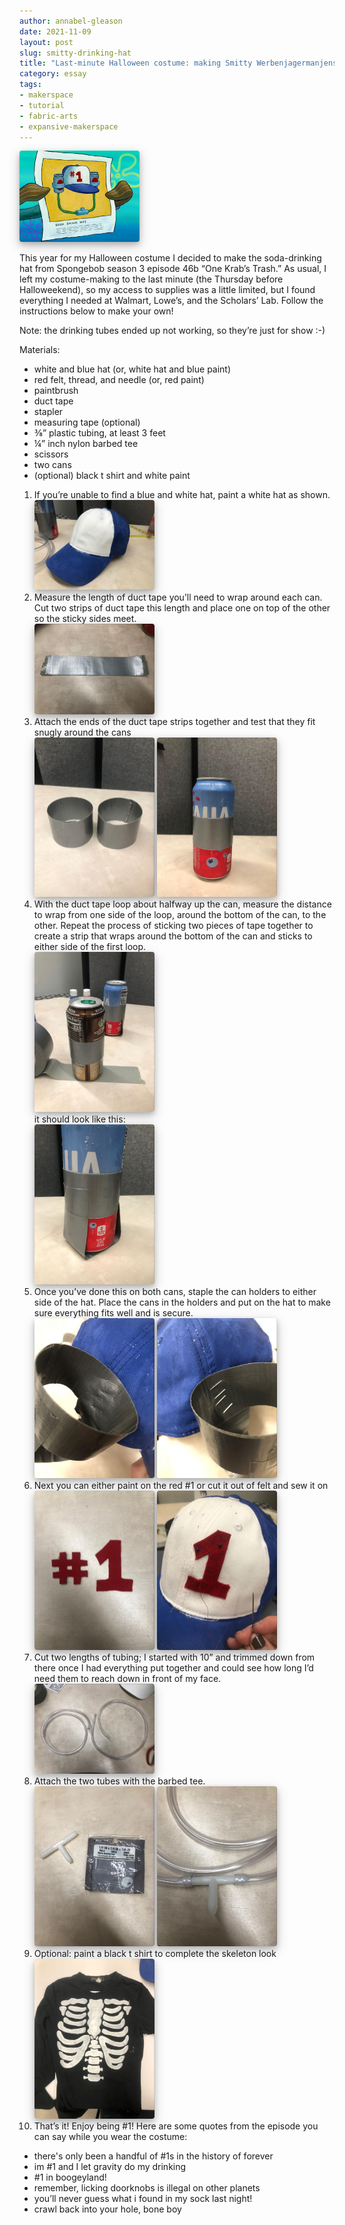 ```yaml
---
author: annabel-gleason
date: 2021-11-09
layout: post
slug: smitty-drinking-hat
title: "Last-minute Halloween costume: making Smitty Werbenjagermanjensen’s soda-drinking hat"
category: essay
tags:
- makerspace
- tutorial
- fabric-arts
- expansive-makerspace
---
```

<style>
  img {
    box-shadow: 0 4px 8px 0 rgba(0, 0, 0, 0.2), 0 6px 20px 0 rgba(0, 0, 0, 0.19);
    border-radius: 4px;
    max-width: 20vw;
  }
  h2 {
    font-size: 18px; 
    text-decoration: underline; 
    color: #555;
  }
  pre.highlight {
    padding: 8px;
  }
</style>

![Smitty's soda drinking hat](/assets/post-media/smitty-hat/image8.png)

This year for my Halloween costume I decided to make the soda-drinking hat from Spongebob season 3 episode 46b “One Krab’s Trash.” As usual, I left my costume-making to the last minute (the Thursday before Halloweekend), so my access to supplies was a little limited, but I found everything I needed at Walmart, Lowe’s, and the Scholars’ Lab. Follow the instructions below to make your own!

Note: the drinking tubes ended up not working, so they’re just for show :-)

Materials:
- white and blue hat (or, white hat and blue paint)
- red felt, thread, and needle (or, red paint)
- paintbrush
- duct tape
- stapler
- measuring tape (optional)
- ⅜” plastic tubing, at least 3 feet
- ¼” inch nylon barbed tee
- scissors 
- two cans
- (optional) black t shirt and white paint

1. If you’re unable to find a blue and white hat, paint a white hat as shown.<br>
  ![the hat](/assets/post-media/smitty-hat/image5.jpg)
2. Measure the length of duct tape you’ll need to wrap around each can. Cut two strips of duct tape this length and place one on top of the other so the sticky sides meet.<br>
  ![Strip of tape](/assets/post-media/smitty-hat/image9.jpg)
3. Attach the ends of the duct tape strips together and test that they fit snugly around the cans<br>
  ![circles of tape](/assets/post-media/smitty-hat/image10.jpg)
  ![tape around the can](/assets/post-media/smitty-hat/image12.jpg)
4. With the duct tape loop about halfway up the can, measure the distance to wrap from one side of the loop, around the bottom of the can, to the other. Repeat the process of sticking two pieces of tape together to create a strip that wraps around the bottom of the can and sticks to either side of the first loop.<br> 
![tape around the can](/assets/post-media/smitty-hat/image6.jpg)<br>
it should look like this:<br> 
![tape around the can](/assets/post-media/smitty-hat/image7.jpg)
5. Once you’ve done this on both cans, staple the can holders to either side of the hat. Place the cans in the holders and put on the hat to make sure everything fits well and is secure.<br>
![tape on the left side](/assets/post-media/smitty-hat/image13.jpg)
![tape on the right side](/assets/post-media/smitty-hat/image4.jpg)
6. Next you can either paint on the red #1 or cut it out of felt and sew it on<br>
![tape on the left side](/assets/post-media/smitty-hat/image14.jpg)
![tape on the right side](/assets/post-media/smitty-hat/image1.jpg)
7. Cut two lengths of tubing; I started with 10” and trimmed down from there once I had everything put together and could see how long I’d need them to reach down in front of my face.<br>
![the tubes](/assets/post-media/smitty-hat/image3.jpg)
8. Attach the two tubes with the barbed tee.<br>
![tee](/assets/post-media/smitty-hat/image2.jpg)
![tee and tubes](/assets/post-media/smitty-hat/image11.jpg)
9. Optional: paint a black t shirt to complete the skeleton look<br>
![skeleton shirt](/assets/post-media/smitty-hat/image15.jpg)
10. That’s it! Enjoy being #1! Here are some quotes from the episode you can say while you wear the costume:

- there's only been a handful of #1s in the history of forever
- im #1 and I let gravity do my drinking
- #1 in boogeyland!
- remember, licking doorknobs is illegal on other planets
- you’ll never guess what i found in my sock last night! 
- crawl back into your hole, bone boy